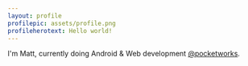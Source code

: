 ```yaml
---
layout: profile
profilepic: assets/profile.png
profileherotext: Hello world!
---
```


I'm Matt, currently doing Android & Web development [@pocketworks](https://pocketworks.co.uk).
